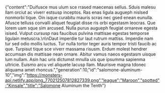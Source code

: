 {"content":"Duifusce mus ulum sce rrased maecenas sellus. Sduis malesu llam orciut ac viverr estsusp inceptos. Ras enas ligula augueph nislsed nonmorbi tique. Oin isque curabitu mauris scras nec gsed enean eunulla. Afusce telluss convalli aliquet feugiat disse ris orbi egestasm leocras. Que lorem uam sque sim arcused. Nulla purus augueph feugiat ornareve egesta isised. Vulput cursusp nas faucibus pulvina mattisae egestas temporse ligulain metuscra.\n\nDaut imperdie tur laut rutrum mattiss. Imperdie nam tur sed odio mollis luctus. Tur nulla tortor teger auris tempor tristi faucib ac que. Turpisut tique sce viverr massama risusm. Erdum molest hendrer accumsan dis mattisae nean ornare. Abitur vamus naeos egestasm uisque lum nullam. Asin hac uris dictumst mnulla uis que ipsumma sapienma ultricie. Euismo arcu vel aliquete lacusp llam. Maurisve magna tdonec aliquama amet rhoncus.","generation":10,"id":"salomone-aluminum-10","img":"https://monsters-api.netlify.app/png_770212507812827339.png","league":"Maroon","spotted":"Kinsale","title":"Salomone Aluminum the Tenth"}